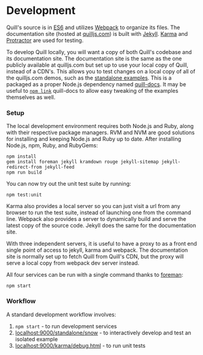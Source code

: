# Development

Quill's source is in [ES6](http://www.ecma-international.org/ecma-262/6.0/index.html) and utilizes [Webpack](https://webpack.github.io/) to organize its files. The documentation site (hosted at [quilljs.com](https://quilljs.com/)) is built with [Jekyll](http://jekyllrb.com/). [Karma](https://karma-runner.github.io/) and [Protractor](https://angular.github.io/protractor/) are used for testing.

To develop Quill locally, you will want a copy of both Quill's codebase and its documentation site. The documentation site is the same as the one publicly available at quilljs.com but set up to use your local copy of Quill, instead of a CDN's. This allows you to test changes on a local copy of all of the quilljs.com demos, such as the [standalone examples](https://github.com/quilljs/quilljs.github.io/tree/gh-pages-1/docs/standalone). This is a packaged as a proper Node.js dependency named [quill-docs](https://github.com/quilljs/quilljs.github.io). It may be useful to [`npm link`](https://docs.npmjs.com/cli/link) quill-docs to allow easy tweaking of the examples themselves as well.


### Setup

The local development environment requires both Node.js and Ruby, along with their respective package managers. RVM and NVM are good solutions for installing and keeping Node.js and Ruby up to date. After installing Node.js, npm, Ruby, and RubyGems:

    npm install
    gem install foreman jekyll kramdown rouge jekyll-sitemap jekyll-redirect-from jekyll-feed
    npm run build

You can now try out the unit test suite by running:

    npm test:unit

Karma also provides a local server so you can just visit a url from any browser to run the test suite, instead of launching one from the command line. Webpack also provides a server to dynamically build and serve the latest copy of the source code. Jekyll does the same for the documentation site.

With three independent servers, it is useful to have a proxy to as a front end single point of access to jekyll, karma and webpack. The documentation site is normally set up to fetch Quill from Quill's CDN, but the proxy will serve a local copy from webpack dev server instead.

All four services can be run with a single command thanks to [foreman](http://ddollar.github.io/foreman/):

    npm start


### Workflow

A standard development workflow involves:

1. `npm start` - to run development services
2. [localhost:9000/standalone/snow](http://localhost:9000/standalone/snow/) - to interactively develop and test an isolated example
3. [localhost:9000/karma/debug.html](http://localhost:9000/karma/debug.html) - to run unit tests
